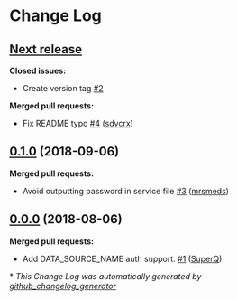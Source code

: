 # Change Log

## [**Next release**](https://galaxy.ansible.com/cloudalchemy/mysqld-exporter)

**Closed issues:**

- Create version tag [\#2](https://github.com/cloudalchemy/ansible-mysqld-exporter/issues/2)

**Merged pull requests:**

- Fix README typo [\#4](https://github.com/cloudalchemy/ansible-mysqld-exporter/pull/4) ([sdvcrx](https://github.com/sdvcrx))

## [0.1.0](https://galaxy.ansible.com/cloudalchemy/mysqld-exporter) (2018-09-06)
**Merged pull requests:**

- Avoid outputting password in service file [\#3](https://github.com/cloudalchemy/ansible-mysqld-exporter/pull/3) ([mrsmeds](https://github.com/mrsmeds))

## [0.0.0](https://galaxy.ansible.com/cloudalchemy/mysqld-exporter) (2018-08-06)
**Merged pull requests:**

- Add DATA\_SOURCE\_NAME auth support. [\#1](https://github.com/cloudalchemy/ansible-mysqld-exporter/pull/1) ([SuperQ](https://github.com/SuperQ))



\* *This Change Log was automatically generated by [github_changelog_generator](https://github.com/skywinder/Github-Changelog-Generator)*